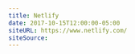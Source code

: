 ```yaml
---
title: Netlify
date: 2017-10-15T12:00:00-05:00
siteURL: https://www.netlify.com/
siteSource:
---
```

